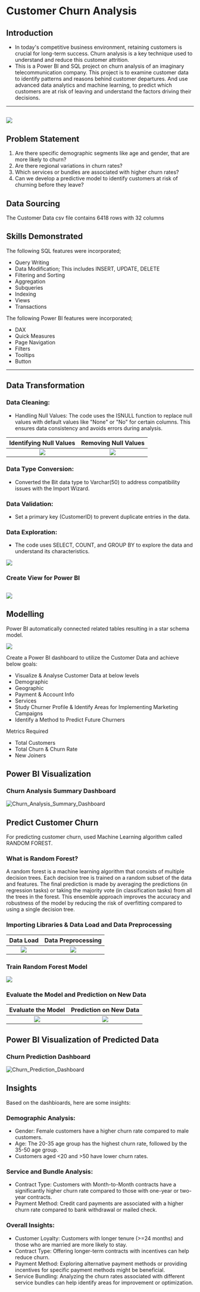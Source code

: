 # Customer Churn Analysis

## Introduction

- In today's competitive business environment, retaining customers is crucial for long-term success. Churn analysis is a key technique used to understand and reduce this customer attrition.
- This is a Power BI and SQL project on churn analysis of an imaginary telecommunication company. This project is to examine customer data to identify patterns and reasons behind customer departures. And use advanced data analytics and machine learning, to predict which customers are at risk of leaving and understand the factors driving their decisions.
---
![](churn7.png)
---
## Problem Statement
1. Are there specific demographic segments like age and gender, that are more likely to churn?
2. Are there regional variations in churn rates?
3. Which services or bundles are associated with higher churn rates?
4. Can we develop a predictive model to identify customers at risk of churning before they leave?

## Data Sourcing

The Customer Data csv file contains 6418 rows with 32 columns

## Skills Demonstrated

The following SQL features were incorporated;
- Query Writing
- Data Modification; This includes INSERT, UPDATE, DELETE
- Filtering and Sorting
- Aggregation
- Subqueries
- Indexing
- Views
- Transactions

The following Power BI features were incorporated;
- DAX
- Quick Measures
- Page Navigation
- Filters
- Tooltips
- Button
--- 
## Data Transformation
### Data Cleaning:

- Handling Null Values: The code uses the ISNULL function to replace null values with default values like "None" or "No" for certain columns. This ensures data consistency and avoids errors during analysis.

Identifying Null Values                        |          Removing Null Values
:---------------------------------------------:|:------------------------------------:
  ![](Null_values.jpg)                         |            ![](remove_null.jpg)
  
### Data Type Conversion: 
- Converted the Bit data type to Varchar(50) to address compatibility issues with the Import Wizard.

### Data Validation:
- Set a primary key (CustomerID) to prevent duplicate entries in the data.

### Data Exploration:
- The code uses SELECT, COUNT, and GROUP BY to explore the data and understand its characteristics.

 ![](explore.jpg)

### Create View for Power BI
 ![](virtual_tables.jpg)
--- 
## Modelling

Power BI automatically connected related tables resulting in a star schema model. 

 ![](mapping.jpg)

Create a Power BI dashboard to utilize the Customer Data and achieve below goals:
- Visualize & Analyse Customer Data at below levels
- Demographic
- Geographic
- Payment & Account Info
- Services
- Study Churner Profile & Identify Areas for Implementing Marketing Campaigns
- Identify a Method to Predict Future Churners
 
Metrics Required

- Total Customers
- Total Churn & Churn Rate
- New Joiners

## Power BI Visualization

### Churn Analysis Summary Dashboard
![Churn_Analysis_Summary_Dashboard](https://github.com/user-attachments/assets/4cde275e-3490-4076-bd28-266c62e51ff4)

## Predict Customer Churn

For predicting customer churn, used Machine Learning algorithm called RANDOM FOREST.

### What is Random Forest?
A random forest is a machine learning algorithm that consists of multiple decision trees. Each decision tree is trained on a random subset of the data and features. The final prediction is made by averaging the predictions (in regression tasks) or taking the majority vote (in classification tasks) from all the trees in the forest. This ensemble approach improves the accuracy and robustness of the model by reducing the risk of overfitting compared to using a single decision tree.

### Importing Libraries & Data Load and Data Preprocessing 
Data Load                                      |         Data Preprocessing
:---------------------------------------------:|:------------------------------------:
  ![](dataload.jpg)                            |            ![](data_preprocessing.jpg)
  
### Train Random Forest Model
  ![](trainML.jpg)   

### Evaluate the Model and Prediction on New Data

Evaluate the Model                             |        Prediction on New Data
:---------------------------------------------:|:------------------------------------:
  ![](evaluateML.jpg)                            |            ![](predict.jpg)
  
## Power BI Visualization of Predicted Data
### Churn Prediction Dashboard
![Churn_Prediction_Dashboard](https://github.com/user-attachments/assets/10d4500f-5cae-43f5-9fbc-82f92dcd9eea)

## Insights

Based on the dashbioards, here are some insights:
### Demographic Analysis:
- Gender: Female customers have a higher churn rate compared to male customers.
- Age: The 20-35 age group has the highest churn rate, followed by the 35-50 age group.
- Customers aged <20 and >50 have lower churn rates.

### Service and Bundle Analysis:
- Contract Type: Customers with Month-to-Month contracts have a significantly higher churn rate compared to those with one-year or two-year contracts.
- Payment Method: Credit card payments are associated with a higher churn rate compared to bank withdrawal or mailed check.

### Overall Insights:
- Customer Loyalty: Customers with longer tenure (>=24 months) and those who are married are more likely to stay.
- Contract Type: Offering longer-term contracts with incentives can help reduce churn.
- Payment Method: Exploring alternative payment methods or providing incentives for specific payment methods might be beneficial.
- Service Bundling: Analyzing the churn rates associated with different service bundles can help identify areas for improvement or optimization.
